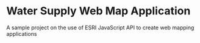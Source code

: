 # Water Supply Web Map Application
A sample project on the use of ESRI JavaScript API to create web mapping applications
